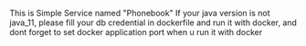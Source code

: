 This is Simple Service named "Phonebook"
If your java version is not java_11, please fill your db credential in dockerfile and run it with docker, and dont forget to set docker application port when u run it with docker
